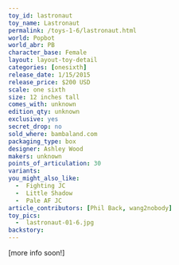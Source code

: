 ```yaml
---
toy_id: lastronaut
toy_name: Lastronaut
permalink: /toys-1-6/lastronaut.html
world: Popbot
world_abr: PB
character_base: Female
layout: layout-toy-detail
categories: [onesixth]
release_date: 1/15/2015
release_price: $200 USD
scale: one sixth
size: 12 inches tall
comes_with: unknown
edition_qty: unknown
exclusive: yes
secret_drop: no
sold_where: bambaland.com
packaging_type: box
designer: Ashley Wood
makers: unknown
points_of_articulation: 30
variants: 
you_might_also_like:
  -  Fighting JC
  -  Little Shadow
  -  Pale AF JC
article_contributors: [Phil Back, wang2nobody]
toy_pics:
  -  lastronaut-01-6.jpg
backstory:
---
```

[more info soon!]